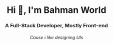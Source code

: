 <h1 align="center">Hi 👋, I'm Bahman World</h1>
<h3 align="center">A Full-Stack Developer, Mostly Front-end</h3>
<h6 align="center">Cause i like designing UIs</h5>
